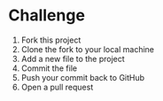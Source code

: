 Challenge
=========

1. Fork this project
2. Clone the fork to your local machine
3. Add a new file to the project
4. Commit the file
5. Push your commit back to GitHub
6. Open a pull request